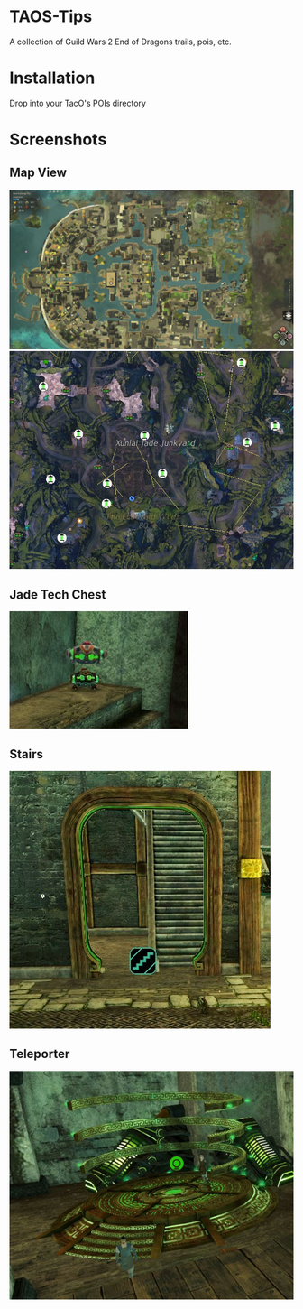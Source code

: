# TAOS-Tips
A collection of Guild Wars 2 End of Dragons trails, pois, etc.

# Installation
Drop into your TacO's POIs directory

# Screenshots
## Map View
![Map View](./Screenshots/gw230.jpg)
![Map View](./Screenshots/ew_junkyard.jpg)

## Jade Tech Chest
![Jade Tech Chest](./Screenshots/jtc.jpg)

## Stairs
![Stairs](./Screenshots/stairs.jpg)

## Teleporter
![Teleporter](./Screenshots/teleporter.jpg)

